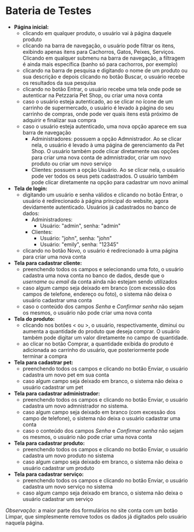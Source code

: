# Bateria de Testes

* **Página inicial:**
    * clicando em qualquer produto, o usuário vai à página daquele produto
    * clicando na barra de navegação, o usuário pode filtrar os itens, exibindo apenas itens para Cachorros, Gatos, Peixes, Serviços. Clicando em qualquer submenu na barra de navegação, a filtragem é ainda mais específica (banho só para cachorros, por exemplo)
    * clicando na barra de pesquisa e digitando o nome de um produto ou sua descrição e depois clicando no botão Buscar, o usuário recebe os resultados da sua pesquisa
    * clicando no botão Entrar, o usuário recebe uma tela onde pode se autenticar na Petzzaria Pet Shop, ou criar uma nova conta
    * caso o usuário esteja autenticado, ao se clicar no ícone de um carrinho de supermercado, o usuário é levado à página do seu carrinho de compras, onde pode ver quais itens está próximo de adquirir e finalizar sua compra
    * caso o usuário esteja autenticado, uma nova opção aparece em sua barra de navegação
        * Administradores: possuem a opção Admnistrador. Ao se clicar nela, o usuário é levado à uma página de gerenciamento da Pet Shop. O usuário também pode clicar diretamente nas opções para criar uma nova conta de admnistrador, criar um novo produto ou criar um novo serviço
        * Clientes: possuem a opção Usuário. Ao se clicar nela, o usuário pode ver todos os seus pets cadastrados. O usuário também pode clicar diretamente na opção para cadastrar um novo animal
* **Tela de login:**
    * digitando um usuário e senha válidos e clicando no botão Entrar, o usuário é redirecionado à página principal do website, agora devidamente autenticado. Usuários já cadastrados no banco de dados:
        * Administradores:
            * Usuário: "admin", senha: "admin"
        * Clientes:
            * Usuário: "john", senha: "john"
            * Usuário: "emily", senha: "12345"
    * clicando no botão Novo, o usuário é redirecionado à uma página para criar uma nova conta
* **Tela para cadastrar cliente:**
    * preenchendo todos os campos e selecionando uma foto, o usuário cadastra uma nova conta no banco de dados, desde que o *username* ou *email* da conta ainda não estejam sendo utilizados
    * caso algum campo seja deixado em branco (com excessão dos campos de telefone, endereço ou foto), o sistema não deixa o usuário cadastrar uma conta
    * caso o conteúdo dos campos *Senha* e *Confirmar senha* não sejam os mesmos, o usuário não pode criar uma nova conta
* **Tela do produto:**
    * clicando nos botões < ou >, o usuário, respectivamente, diminui ou aumenta a quantidade do produto que deseja comprar. O usuário também pode digitar um valor diretamente no campo de quantidade.
    * ao clicar no botão Comprar, a quantidade exibida do produto é adicionada ao carrinho do usuário, que posteriormente pode terminar a compra
* **Tela para cadastrar pet:**
    * preenchendo todos os campos e clicando no botão Enviar, o usuário cadastra um novo pet em sua conta
    * caso algum campo seja deixado em branco, o sistema não deixa o usuário cadastrar um pet
* **Tela para cadastrar administrador:**
    * preenchendo todos os campos e clicando no botão Enviar, o usuário cadastra um novo admnistrador no sistema.
    * caso algum campo seja deixado em branco (com excessão dos campo de telefone), o sistema não deixa o usuário cadastrar uma conta
    * caso o conteúdo dos campos *Senha* e *Confirmar senha* não sejam os mesmos, o usuário não pode criar uma nova conta
* **Tela para cadastrar produto:**
    * preenchendo todos os campos e clicando no botão Enviar, o usuário cadastra um novo produto no sistema
    * caso algum campo seja deixado em branco, o sistema não deixa o usuário cadastrar um produto
* **Tela para cadastrar serviço:**
    * preenchendo todos os campos e clicando no botão Enviar, o usuário cadastra um novo serviço no sistema
    * caso algum campo seja deixado em branco, o sistema não deixa o usuário cadastrar um serviço

*Observação*: a maior parte dos formulários no site conta com um botão Limpar, que simplesmente remove todos os dados já digitados pelo usuário naquela página.
